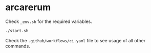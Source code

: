 # arcarerum

Check `_env.sh` for the required variables.

```bash
./start.sh
```

Check the `.github/workflows/ci.yaml` file to see usage of all other commands.
